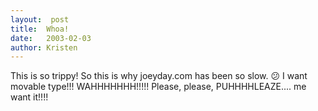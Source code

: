 ```yaml
---
layout:  post
title:  Whoa!
date:   2003-02-03
author: Kristen
---
```


This is so trippy! So this is why joeyday.com has been so slow. 😕 I want movable type!!! WAHHHHHHH!!!!! Please, please, PUHHHHLEAZE.... me want it!!!!
